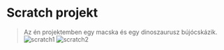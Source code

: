 # Scratch projekt

> Az én projektemben egy macska és egy dinoszaurusz bújócskázik.
> ![scratch1](prog1/scratch/scratch1.png)
> ![scratch2](prog1/scratch/scratch2.png)


